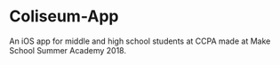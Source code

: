 # Coliseum-App
An iOS app for middle and high school students at CCPA made at Make School Summer Academy 2018.
